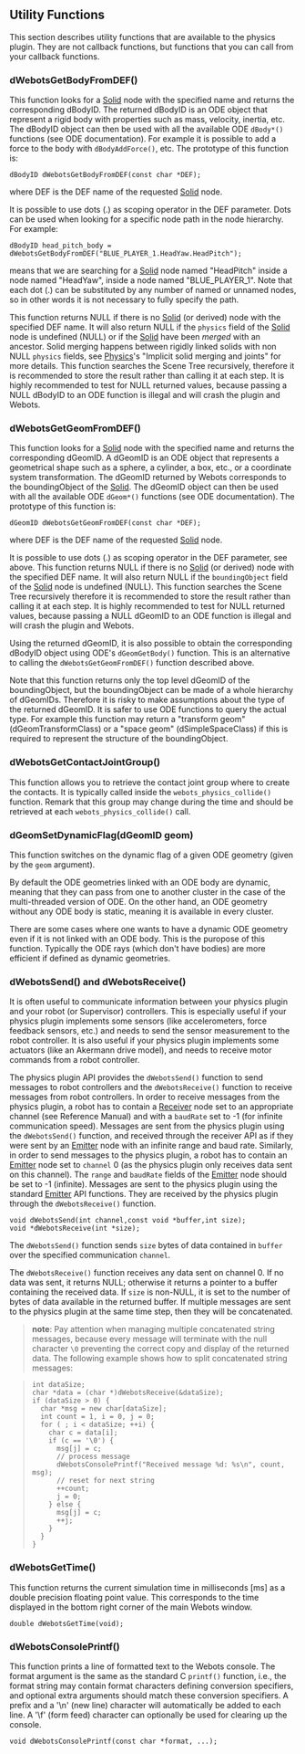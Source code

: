 ## Utility Functions

This section describes utility functions that are available to the physics
plugin. They are not callback functions, but functions that you can call from
your callback functions.

### dWebotsGetBodyFromDEF()

This function looks for a [Solid](#solid) node with the specified name and
returns the corresponding dBodyID. The returned dBodyID is an ODE object that
represent a rigid body with properties such as mass, velocity, inertia, etc. The
dBodyID object can then be used with all the available ODE `dBody*()` functions
(see ODE documentation). For example it is possible to add a force to the body
with `dBodyAddForce()`, etc. The prototype of this function is:

```
dBodyID dWebotsGetBodyFromDEF(const char *DEF);
```

where DEF is the DEF name of the requested [Solid](#solid) node.

It is possible to use dots (.) as scoping operator in the DEF parameter. Dots
can be used when looking for a specific node path in the node hierarchy. For
example:

```
dBodyID head_pitch_body = dWebotsGetBodyFromDEF("BLUE_PLAYER_1.HeadYaw.HeadPitch");
```

means that we are searching for a [Solid](#solid) node named "HeadPitch" inside
a node named "HeadYaw", inside a node named "BLUE\_PLAYER\_1". Note that each
dot (.) can be substituted by any number of named or unnamed nodes, so in other
words it is not necessary to fully specify the path.

This function returns NULL if there is no [Solid](#solid) (or derived) node with
the specified DEF name. It will also return NULL if the `physics` field of the
[Solid](#solid) node is undefined (NULL) or if the [Solid](#solid) have been
*merged* with an ancestor. Solid merging happens between rigidly linked solids
with non NULL `physics` fields, see [Physics](#physics)'s "Implicit solid
merging and joints" for more details. This function searches the Scene Tree
recursively, therefore it is recommended to store the result rather than calling
it at each step. It is highly recommended to test for NULL returned values,
because passing a NULL dBodyID to an ODE function is illegal and will crash the
plugin and Webots.

### dWebotsGetGeomFromDEF()

This function looks for a [Solid](#solid) node with the specified name and
returns the corresponding dGeomID. A dGeomID is an ODE object that represents a
geometrical shape such as a sphere, a cylinder, a box, etc., or a coordinate
system transformation. The dGeomID returned by Webots corresponds to the
boundingObject of the [Solid](#solid). The dGeomID object can then be used with
all the available ODE `dGeom*()` functions (see ODE documentation). The
prototype of this function is:

```
dGeomID dWebotsGetGeomFromDEF(const char *DEF);
```

where DEF is the DEF name of the requested [Solid](#solid) node.

It is possible to use dots (.) as scoping operator in the DEF parameter, see
above. This function returns NULL if there is no [Solid](#solid) (or derived)
node with the specified DEF name. It will also return NULL if the
`boundingObject` field of the [Solid](#solid) node is undefined (NULL). This
function searches the Scene Tree recursively therefore it is recommended to
store the result rather than calling it at each step. It is highly recommended
to test for NULL returned values, because passing a NULL dGeomID to an ODE
function is illegal and will crash the plugin and Webots.

Using the returned dGeomID, it is also possible to obtain the corresponding
dBodyID object using ODE's `dGeomGetBody()` function. This is an alternative to
calling the `dWebotsGetGeomFromDEF()` function described above.

Note that this function returns only the top level dGeomID of the
boundingObject, but the boundingObject can be made of a whole hierarchy of
dGeomIDs. Therefore it is risky to make assumptions about the type of the
returned dGeomID. It is safer to use ODE functions to query the actual type. For
example this function may return a "transform geom" (dGeomTransformClass) or a
"space geom" (dSimpleSpaceClass) if this is required to represent the structure
of the boundingObject.

### dWebotsGetContactJointGroup()

This function allows you to retrieve the contact joint group where to create the
contacts. It is typically called inside the `webots_physics_collide()` function.
Remark that this group may change during the time and should be retrieved at
each `webots_physics_collide()` call.

### dGeomSetDynamicFlag(dGeomID geom)

This function switches on the dynamic flag of a given ODE geometry (given by the
`geom` argument).

By default the ODE geometries linked with an ODE body are dynamic, meaning that
they can pass from one to another cluster in the case of the multi-threaded
version of ODE. On the other hand, an ODE geometry without any ODE body is
static, meaning it is available in every cluster.

There are some cases where one wants to have a dynamic ODE geometry even if it
is not linked with an ODE body. This is the puropose of this function. Typically
the ODE rays (which don't have bodies) are more efficient if defined as dynamic
geometries.

### dWebotsSend() and dWebotsReceive()

It is often useful to communicate information between your physics plugin and
your robot (or Supervisor) controllers. This is especially useful if your
physics plugin implements some sensors (like accelerometers, force feedback
sensors, etc.) and needs to send the sensor measurement to the robot controller.
It is also useful if your physics plugin implements some actuators (like an
Akermann drive model), and needs to receive motor commands from a robot
controller.

The physics plugin API provides the `dWebotsSend()` function to send messages to
robot controllers and the `dWebotsReceive()` function to receive messages from
robot controllers. In order to receive messages from the physics plugin, a robot
has to contain a [Receiver](#receiver) node set to an appropriate channel (see
Reference Manual) and with a `baudRate` set to -1 (for infinite communication
speed). Messages are sent from the physics plugin using the `dWebotsSend()`
function, and received through the receiver API as if they were sent by an
[Emitter](#emitter) node with an infinite range and baud rate. Similarly, in
order to send messages to the physics plugin, a robot has to contain an
[Emitter](#emitter) node set to `channel` 0 (as the physics plugin only receives
data sent on this channel). The `range` and `baudRate` fields of the
[Emitter](#emitter) node should be set to -1 (infinite). Messages are sent to
the physics plugin using the standard [Emitter](#emitter) API functions. They
are received by the physics plugin through the `dWebotsReceive()` function.

```
void dWebotsSend(int channel,const void *buffer,int size);
void *dWebotsReceive(int *size);
```

The `dWebotsSend()` function sends `size` bytes of data contained in `buffer`
over the specified communication `channel`.

The `dWebotsReceive()` function receives any data sent on channel 0. If no data
was sent, it returns NULL; otherwise it returns a pointer to a buffer containing
the received data. If `size` is non-NULL, it is set to the number of bytes of
data available in the returned buffer. If multiple messages are sent to the
physics plugin at the same time step, then they will be concatenated.

> **note**:
Pay attention when managing multiple concatenated string messages, because every
message will terminate with the null character `\0` preventing the correct copy
and display of the returned data. The following example shows how to split
concatenated string messages:

>     int dataSize;
>     char *data = (char *)dWebotsReceive(&dataSize);
>     if (dataSize > 0) {
>       char *msg = new char[dataSize];
>       int count = 1, i = 0, j = 0;
>       for ( ; i < dataSize; ++i) {
>         char c = data[i];
>         if (c == '\0') {
>           msg[j] = c;
>           // process message
>           dWebotsConsolePrintf("Received message %d: %s\n", count, msg);
>           // reset for next string
>           ++count;
>           j = 0;
>         } else {
>           msg[j] = c;
>           ++j;
>         }
>       }
>     }

### dWebotsGetTime()

This function returns the current simulation time in milliseconds [ms] as a
double precision floating point value. This corresponds to the time displayed in
the bottom right corner of the main Webots window.

```
double dWebotsGetTime(void);
```

### dWebotsConsolePrintf()

This function prints a line of formatted text to the Webots console. The format
argument is the same as the standard C `printf()` function, i.e., the format
string may contain format characters defining conversion specifiers, and
optional extra arguments should match these conversion specifiers. A prefix and
a '\n' (new line) character will automatically be added to each line. A '\f'
(form feed) character can optionally be used for clearing up the console.

```
void dWebotsConsolePrintf(const char *format, ...);
```

